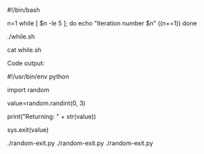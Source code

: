 #!/bin/bash

n=1
while [ $n -le 5 ]; do
echo "Iteration number $n"
((n+=1))
done

./while.sh

cat while.sh

Code output:

#!/usr/bin/env python

import random

value=random.randint(0, 3)

print("Returning: " + str(value))

sys.exit(value)

./random-exit.py
./random-exit.py
./random-exit.py
